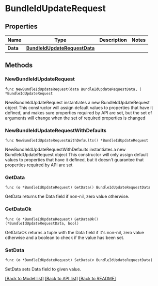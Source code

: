 # BundleIdUpdateRequest

## Properties

Name | Type | Description | Notes
------------ | ------------- | ------------- | -------------
**Data** | [**BundleIdUpdateRequestData**](BundleIdUpdateRequestData.md) |  | 

## Methods

### NewBundleIdUpdateRequest

`func NewBundleIdUpdateRequest(data BundleIdUpdateRequestData, ) *BundleIdUpdateRequest`

NewBundleIdUpdateRequest instantiates a new BundleIdUpdateRequest object
This constructor will assign default values to properties that have it defined,
and makes sure properties required by API are set, but the set of arguments
will change when the set of required properties is changed

### NewBundleIdUpdateRequestWithDefaults

`func NewBundleIdUpdateRequestWithDefaults() *BundleIdUpdateRequest`

NewBundleIdUpdateRequestWithDefaults instantiates a new BundleIdUpdateRequest object
This constructor will only assign default values to properties that have it defined,
but it doesn't guarantee that properties required by API are set

### GetData

`func (o *BundleIdUpdateRequest) GetData() BundleIdUpdateRequestData`

GetData returns the Data field if non-nil, zero value otherwise.

### GetDataOk

`func (o *BundleIdUpdateRequest) GetDataOk() (*BundleIdUpdateRequestData, bool)`

GetDataOk returns a tuple with the Data field if it's non-nil, zero value otherwise
and a boolean to check if the value has been set.

### SetData

`func (o *BundleIdUpdateRequest) SetData(v BundleIdUpdateRequestData)`

SetData sets Data field to given value.



[[Back to Model list]](../README.md#documentation-for-models) [[Back to API list]](../README.md#documentation-for-api-endpoints) [[Back to README]](../README.md)


